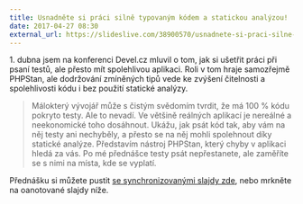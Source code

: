 ```yaml
---
title: Usnadněte si práci silně typovaným kódem a statickou analýzou!
date: 2017-04-27 08:30
external_url: https://slideslive.com/38900570/usnadnete-si-praci-silne-typovanym-kodem-a-statickou-analyzou
---
```


1\. dubna jsem na konferenci Devel.cz mluvil o tom, jak si ušetřit práci při psaní testů, ale přesto mít spolehlivou aplikaci. Roli v tom hraje samozřejmě PHPStan, ale dodržování zmíněných tipů vede ke zvýšení čitelnosti a spolehlivosti kódu i bez použití statické analýzy.

> Málokterý vývojář může s čistým svědomím tvrdit, že má 100 % kódu pokryto testy. Ale to nevadí. Ve většině reálných aplikací je nereálné a neekonomické toho dosáhnout. Ukážu, jak psát kód tak, aby vám na něj testy ani nechyběly, a přesto se na něj mohli spolehnout díky statické analýze. Představím nástroj PHPStan, který chyby v aplikaci hledá za vás. Po mé přednášce testy psát nepřestanete, ale zaměříte se s nimi na místa, kde se vyplatí.

Přednášku si můžete pustit [se synchronizovanými slajdy zde](https://slideslive.com/38900570/usnadnete-si-praci-silne-typovanym-kodem-a-statickou-analyzou), nebo mrkněte na oanotované slajdy níže.

<script async class="speakerdeck-embed" data-id="c5bc6fe50038428f8601f758c32f7d35" data-ratio="1.77777777777778" src="//speakerdeck.com/assets/embed.js"></script>
